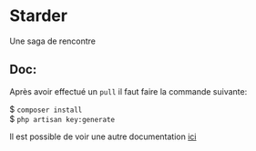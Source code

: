 # Starder
Une saga de rencontre




## Doc:
Après avoir effectué un `pull` il faut faire la commande suivante:

$ `composer install`\
$ `php artisan key:generate`

Il est possible de voir une autre documentation [ici](/starder/resources/docs/1.0/overview.md)
